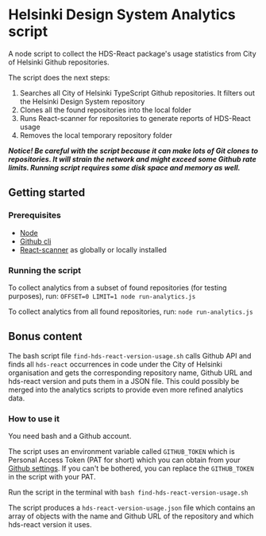 # Helsinki Design System Analytics script

A node script to collect the HDS-React package's usage statistics from City of Helsinki Github repositories.

The script does the next steps:
1. Searches all City of Helsinki TypeScript Github repositories. It filters out the Helsinki Design System repository
2. Clones all the found repositories into the local folder
3. Runs React-scanner for repositories to generate reports of HDS-React usage
4. Removes the local temporary repository folder

***Notice! Be careful with the script because it can make lots of Git clones to repositories. 
It will strain the network and might exceed some Github rate limits. Running script requires some disk space and memory as well.***

## Getting started

### Prerequisites
- [Node](https://nodejs.org/en/)
- [Github cli](https://cli.github.com/)
- [React-scanner](https://github.com/moroshko/react-scanner) as globally or locally installed

### Running the script
To collect analytics from a subset of found repositories (for testing purposes), run:
```OFFSET=0 LIMIT=1 node run-analytics.js```

To collect analytics from all found repositories, run:
```node run-analytics.js```

## Bonus content
The bash script file `find-hds-react-version-usage.sh` calls Github API and finds all `hds-react` occurrences in code under the City of Helsinki organisation and gets the corresponding repository name, Github URL and hds-react version and puts them in a JSON file. This could possibly be merged into the analytics scripts to provide even more refined analytics data.

### How to use it
You need bash and a Github account.

The script uses an environment variable called `GITHUB_TOKEN` which is Personal Access Token (PAT for short) which you can obtain from your [Github settings](https://docs.github.com/en/authentication/keeping-your-account-and-data-secure/creating-a-personal-access-token). If you can't be bothered, you can replace the `GITHUB_TOKEN` in the script with your PAT.

Run the script in the terminal with `bash find-hds-react-version-usage.sh`

The script produces a `hds-react-version-usage.json` file which contains an array of objects with the name and Github URL of the repository and which hds-react version it uses.